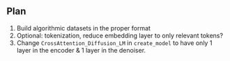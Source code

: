 ## Plan

1. Build algorithmic datasets in the proper format
2. Optional: tokenization, reduce embedding layer to only relevant tokens?
3. Change `CrossAttention_Diffusion_LM` in `create_model` to have only 1 layer in the encoder & 1 layer in the denoiser.
